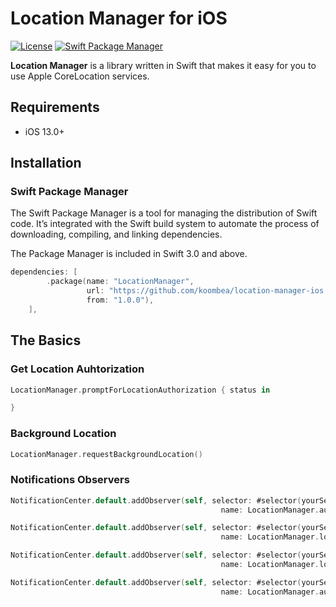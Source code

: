# Location Manager for iOS

[![License](https://img.shields.io/badge/License-Apache%202.0-blue.svg)](https://opensource.org/licenses/Apache-2.0) 
[![Swift Package Manager](https://rawgit.com/jlyonsmith/artwork/master/SwiftPackageManager/swiftpackagemanager-compatible.svg)](https://swift.org/package-manager/)

**Location Manager** is a library written in Swift that makes it easy for you to use Apple CoreLocation services.

## Requirements
- iOS 13.0+ 

## Installation

### Swift Package Manager

The Swift Package Manager is a tool for managing the distribution of Swift code. It’s integrated with the Swift build system to automate the process of downloading, compiling, and linking dependencies.

The Package Manager is included in Swift 3.0 and above.

```swift
dependencies: [
        .package(name: "LocationManager",
                 url: "https://github.com/koombea/location-manager-ios.git", 
                 from: "1.0.0"),
    ],
```

## The Basics

### Get Location Auhtorization

```swift
LocationManager.promptForLocationAuthorization { status in

}	
```

### Background Location

```swift
LocationManager.requestBackgroundLocation()	
```

### Notifications Observers

```swift
NotificationCenter.default.addObserver(self, selector: #selector(yourSelector),
                                               name: LocationManager.authorizationStatusChanged, object: nil)

NotificationCenter.default.addObserver(self, selector: #selector(yourSelector),
                                               name: LocationManager.locationManagerDidFail, object: nil)

NotificationCenter.default.addObserver(self, selector: #selector(yourSelector),
                                               name: LocationManager.locationUpdated, object: nil)

NotificationCenter.default.addObserver(self, selector: #selector(yourSelector),
                                               name: LocationManager.authorizedBackgroundLocation, object: nil)
```